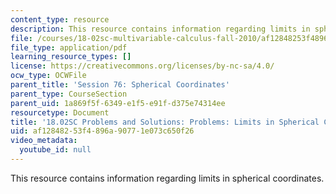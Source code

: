 ```yaml
---
content_type: resource
description: This resource contains information regarding limits in spherical coordinates.
file: /courses/18-02sc-multivariable-calculus-fall-2010/af12848253f4896a90771e073c650f26_MIT18_02SC_pb_76_comb.pdf
file_type: application/pdf
learning_resource_types: []
license: https://creativecommons.org/licenses/by-nc-sa/4.0/
ocw_type: OCWFile
parent_title: 'Session 76: Spherical Coordinates'
parent_type: CourseSection
parent_uid: 1a869f5f-6349-e1f5-e91f-d375e74314ee
resourcetype: Document
title: '18.02SC Problems and Solutions: Problems: Limits in Spherical Coordinates'
uid: af128482-53f4-896a-9077-1e073c650f26
video_metadata:
  youtube_id: null
---
```

This resource contains information regarding limits in spherical coordinates.